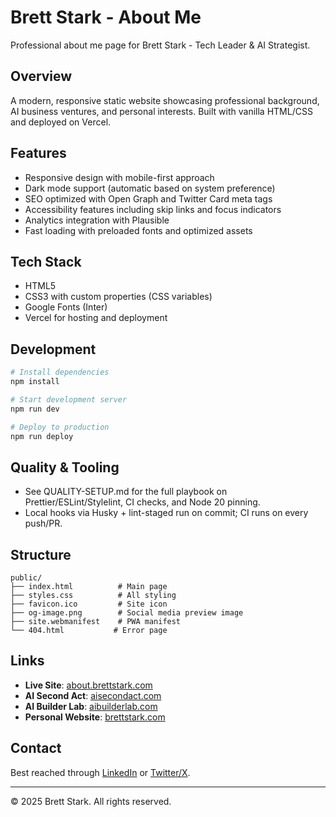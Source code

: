 # Brett Stark - About Me

Professional about me page for Brett Stark - Tech Leader & AI Strategist.

## Overview

A modern, responsive static website showcasing professional background, AI business ventures, and personal interests. Built with vanilla HTML/CSS and deployed on Vercel.

## Features

- Responsive design with mobile-first approach
- Dark mode support (automatic based on system preference)
- SEO optimized with Open Graph and Twitter Card meta tags
- Accessibility features including skip links and focus indicators
- Analytics integration with Plausible
- Fast loading with preloaded fonts and optimized assets

## Tech Stack

- HTML5
- CSS3 with custom properties (CSS variables)
- Google Fonts (Inter)
- Vercel for hosting and deployment

## Development

```bash
# Install dependencies
npm install

# Start development server
npm run dev

# Deploy to production
npm run deploy
```

## Quality & Tooling

- See QUALITY-SETUP.md for the full playbook on Prettier/ESLint/Stylelint, CI checks, and Node 20 pinning.
- Local hooks via Husky + lint-staged run on commit; CI runs on every push/PR.

## Structure

```
public/
├── index.html          # Main page
├── styles.css          # All styling
├── favicon.ico         # Site icon
├── og-image.png        # Social media preview image
├── site.webmanifest    # PWA manifest
└── 404.html           # Error page
```

## Links

- **Live Site**: [about.brettstark.com](https://about.brettstark.com)
- **AI Second Act**: [aisecondact.com](https://www.aisecondact.com)
- **AI Builder Lab**: [aibuilderlab.com](https://www.aibuilderlab.com)
- **Personal Website**: [brettstark.com](https://brettstark.com)

## Contact

Best reached through [LinkedIn](https://www.linkedin.com/in/brettstark/) or [Twitter/X](https://x.com/BrettStark).

---

© 2025 Brett Stark. All rights reserved.
